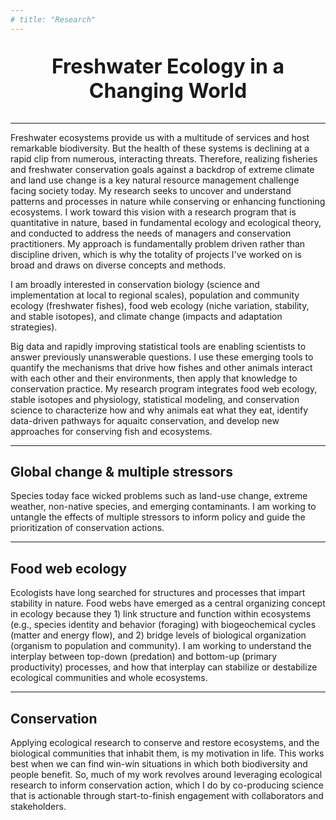 ```yaml
---
# title: "Research"
---
```


<p style="text-align: center; font-size: 24pt; font-weight:bold">Freshwater Ecology in a Changing World</p>

------------------------------------------------------------------------

Freshwater ecosystems provide us with a multitude of services and host remarkable biodiversity. But the health of these systems is declining at a rapid clip from numerous, interacting threats. Therefore, realizing fisheries and freshwater conservation goals against a backdrop of extreme climate and land use change is a key natural resource management challenge facing society today. My research seeks to uncover and understand patterns and processes in nature while conserving or enhancing functioning ecosystems. I work toward this vision with a research program that is quantitative in nature, based in fundamental ecology and ecological theory, and conducted to address the needs of managers and conservation practitioners. My approach is fundamentally problem driven rather than discipline driven, which is why the totality of projects I've worked on is broad and draws on diverse concepts and methods.

I am broadly interested in conservation biology (science and implementation at local to regional scales), population and community ecology (freshwater fishes), food web ecology (niche variation, stability, and stable isotopes), and climate change (impacts and adaptation strategies).

Big data and rapidly improving statistical tools are enabling scientists to answer previously unanswerable questions. I use these emerging tools to quantify the mechanisms that drive how fishes and other animals interact with each other and their environments, then apply that knowledge to conservation practice. My research program integrates food web ecology, stable isotopes and physiology, statistical modeling, and conservation science to characterize how and why animals eat what they eat, identify data-driven pathways for aquaitc conservation, and develop new approaches for conserving fish and ecosystems.

------------------------------------------------------------------------

## **Global change & multiple stressors**

Species today face wicked problems such as land-use change, extreme weather, non-native species, and emerging contaminants. I am working to untangle the effects of multiple stressors to inform policy and guide the prioritization of conservation actions.

------------------------------------------------------------------------

## **Food web ecology**

Ecologists have long searched for structures and processes that impart stability in nature. Food webs have emerged as a central organizing concept in ecology because they 1) link structure and function within ecosystems (e.g., species identity and behavior (foraging) with biogeochemical cycles (matter and energy flow), and 2) bridge levels of biological organization (organism to population and community). I am working to understand the interplay between top-down (predation) and bottom-up (primary productivity) processes, and how that interplay can stabilize or destabilize ecological communities and whole ecosystems.

------------------------------------------------------------------------

## **Conservation**

Applying ecological research to conserve and restore ecosystems, and the biological communities that inhabit them, is my motivation in life. This works best when we can find win-win situations in which both biodiversity and people benefit. So, much of my work revolves around leveraging ecological research to inform conservation action, which I do by co-producing science that is actionable through start-to-finish engagement with collaborators and stakeholders.
